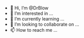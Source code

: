 - 👋 Hi, I’m @DrBlow
- 👀 I’m interested in ...
- 🌱 I’m currently learning ...
- 💞️ I’m looking to collaborate on ...
- 📫 How to reach me ...

<!---
DrBlow/DrBlow is a ✨ special ✨ repository because its `README.md` (this file) appears on your GitHub profile.
You can click the Preview link to take a look at your changes.
--->
